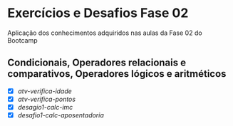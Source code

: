 # Exercícios e Desafios Fase 02
Aplicação dos conhecimentos adquiridos nas aulas da Fase 02 do Bootcamp

## Condicionais, Operadores relacionais e comparativos, Operadores lógicos e aritméticos
- [x] _atv-verifica-idade_
- [x] _atv-verifica-pontos_
- [x] _desagio1-calc-imc_
- [x] _desafio1-calc-aposentadoria_